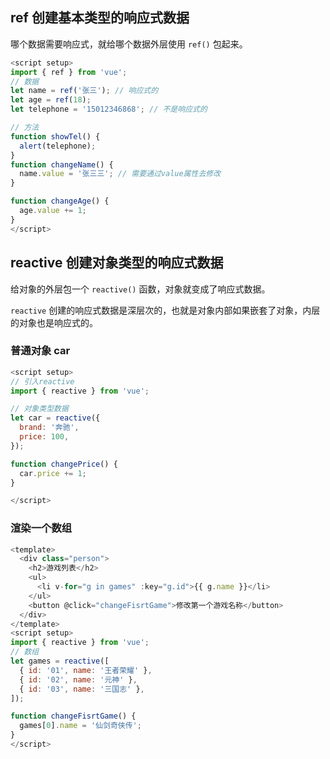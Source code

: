 ## ref 创建基本类型的响应式数据

哪个数据需要响应式，就给哪个数据外层使用 `ref()` 包起来。

```js
<script setup>
import { ref } from 'vue';
// 数据
let name = ref('张三'); // 响应式的
let age = ref(18);
let telephone = '15012346868'; // 不是响应式的

// 方法
function showTel() {
  alert(telephone);
}
function changeName() {
  name.value = '张三三'; // 需要通过value属性去修改
}

function changeAge() {
  age.value += 1;
}
</script>
```

## reactive 创建对象类型的响应式数据

给对象的外层包一个 `reactive()` 函数，对象就变成了响应式数据。

`reactive` 创建的响应式数据是深层次的，也就是对象内部如果嵌套了对象，内层的对象也是响应式的。

### 普通对象 car

```js
<script setup>
// 引入reactive
import { reactive } from 'vue';

// 对象类型数据
let car = reactive({
  brand: '奔驰',
  price: 100,
});

function changePrice() {
  car.price += 1;
}

</script>
```

### 渲染一个数组

```js
<template>
  <div class="person">
    <h2>游戏列表</h2>
    <ul>
      <li v-for="g in games" :key="g.id">{{ g.name }}</li>
    </ul>
    <button @click="changeFisrtGame">修改第一个游戏名称</button>
  </div>
</template>
<script setup>
import { reactive } from 'vue';
// 数组
let games = reactive([
  { id: '01', name: '王者荣耀' },
  { id: '02', name: '元神' },
  { id: '03', name: '三国志' },
]);

function changeFisrtGame() {
  games[0].name = '仙剑奇侠传';
}
</script>
```
